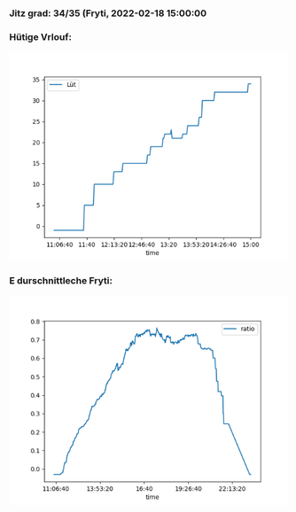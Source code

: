 ### Jitz grad: 34/35 (Fryti, 2022-02-18 15:00:00

### Hütige Vrlouf:
![Graph](Today.png)

### E durschnittleche Fryti:
![Graph](Fryti.png)